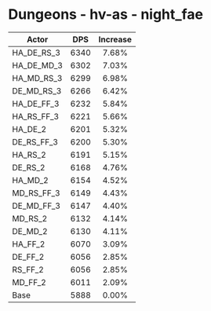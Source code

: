# Dungeons - hv-as - night_fae
| Actor | DPS | Increase |
|---|:---:|:---:|
|HA_DE_RS_3|6340|7.68%|
|HA_DE_MD_3|6302|7.03%|
|HA_MD_RS_3|6299|6.98%|
|DE_MD_RS_3|6266|6.42%|
|HA_DE_FF_3|6232|5.84%|
|HA_RS_FF_3|6221|5.66%|
|HA_DE_2|6201|5.32%|
|DE_RS_FF_3|6200|5.30%|
|HA_RS_2|6191|5.15%|
|DE_RS_2|6168|4.76%|
|HA_MD_2|6154|4.52%|
|MD_RS_FF_3|6149|4.43%|
|DE_MD_FF_3|6147|4.40%|
|MD_RS_2|6132|4.14%|
|DE_MD_2|6130|4.11%|
|HA_FF_2|6070|3.09%|
|DE_FF_2|6056|2.85%|
|RS_FF_2|6056|2.85%|
|MD_FF_2|6011|2.09%|
|Base|5888|0.00%|
